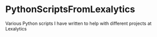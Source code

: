 PythonScriptsFromLexalytics
==============================

Various Python scripts I have written to help with different projects at Lexalytics
